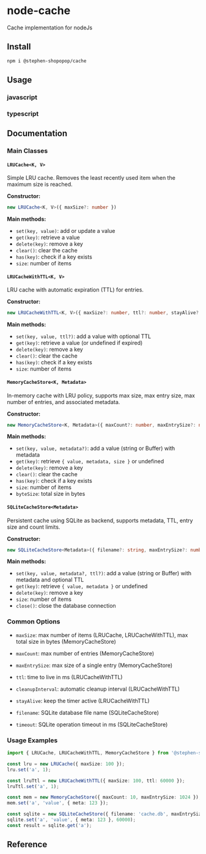 # node-cache

Cache implementation for nodeJs

## Install

```bash
npm i @stephen-shopopop/cache
```

## Usage

### javascript

### typescript

## Documentation

### Main Classes

#### `LRUCache<K, V>`

Simple LRU cache. Removes the least recently used item when the maximum size is reached.

**Constructor:**

```typescript
new LRUCache<K, V>({ maxSize?: number })
```

**Main methods:**

- `set(key, value)`: add or update a value
- `get(key)`: retrieve a value
- `delete(key)`: remove a key
- `clear()`: clear the cache
- `has(key)`: check if a key exists
- `size`: number of items

#### `LRUCacheWithTTL<K, V>`

LRU cache with automatic expiration (TTL) for entries.

**Constructor:**

```typescript
new LRUCacheWithTTL<K, V>({ maxSize?: number, ttl?: number, stayAlive?: boolean, cleanupInterval?: number })
```

**Main methods:**

- `set(key, value, ttl?)`: add a value with optional TTL
- `get(key)`: retrieve a value (or undefined if expired)
- `delete(key)`: remove a key
- `clear()`: clear the cache
- `has(key)`: check if a key exists
- `size`: number of items

#### `MemoryCacheStore<K, Metadata>`

In-memory cache with LRU policy, supports max size, max entry size, max number of entries, and associated metadata.

**Constructor:**

```typescript
new MemoryCacheStore<K, Metadata>({ maxCount?: number, maxEntrySize?: number, maxSize?: number })
```

**Main methods:**

- `set(key, value, metadata?)`: add a value (string or Buffer) with metadata
- `get(key)`: retrieve `{ value, metadata, size }` or undefined
- `delete(key)`: remove a key
- `clear()`: clear the cache
- `has(key)`: check if a key exists
- `size`: number of items
- `byteSize`: total size in bytes

#### `SQLiteCacheStore<Metadata>`

Persistent cache using SQLite as backend, supports metadata, TTL, entry size and count limits.

**Constructor:**

```typescript
new SQLiteCacheStore<Metadata>({ filename?: string, maxEntrySize?: number, maxCount?: number, timeout?: number })
```

**Main methods:**

- `set(key, value, metadata?, ttl?)`: add a value (string or Buffer) with metadata and optional TTL
- `get(key)`: retrieve `{ value, metadata }` or undefined
- `delete(key)`: remove a key
- `size`: number of items
- `close()`: close the database connection

### Common Options

- `maxSize`: max number of items (LRUCache, LRUCacheWithTTL), max total size in bytes (MemoryCacheStore)
- `maxCount`: max number of entries (MemoryCacheStore)
- `maxEntrySize`: max size of a single entry (MemoryCacheStore)
- `ttl`: time to live in ms (LRUCacheWithTTL)
- `cleanupInterval`: automatic cleanup interval (LRUCacheWithTTL)
- `stayAlive`: keep the timer active (LRUCacheWithTTL)

- `filename`: SQLite database file name (SQLiteCacheStore)
- `timeout`: SQLite operation timeout in ms (SQLiteCacheStore)

### Usage Examples

```typescript
import { LRUCache, LRUCacheWithTTL, MemoryCacheStore } from '@stephen-shopopop/cache';

const lru = new LRUCache({ maxSize: 100 });
lru.set('a', 1);

const lruTtl = new LRUCacheWithTTL({ maxSize: 100, ttl: 60000 });
lruTtl.set('a', 1);

const mem = new MemoryCacheStore({ maxCount: 10, maxEntrySize: 1024 });
mem.set('a', 'value', { meta: 123 });

const sqlite = new SQLiteCacheStore({ filename: 'cache.db', maxEntrySize: 1024 });
sqlite.set('a', 'value', { meta: 123 }, 60000);
const result = sqlite.get('a');
```

## Reference
